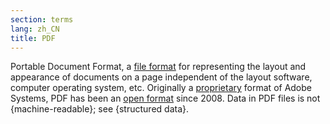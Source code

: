 ```yaml
---
section: terms
lang: zh_CN
title: PDF
---
```


Portable Document Format, a [file format](/glossary/en/terms/file-format/) for representing the layout and appearance of documents on a page independent of the layout software, computer operating system, etc. Originally a [proprietary](/glossary/en/terms/proprietary/) format of Adobe Systems, PDF has been an [open format](/glossary/en/terms/open-format/) since 2008. Data in PDF files is not {machine-readable}; see {structured data}.
